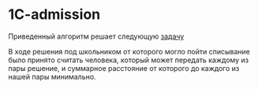 # 1C-admission

Приведенный алгоритм решает следующую [задачу](https://drive.google.com/file/d/1Uq6-XVYE_rGYO1_a2TekXVDERnwdoGWo/view?usp=sharing)  

В ходе решения под школьником от которого могло пойти списывание было принято считать человека, который может передать каждому из пары решение, и суммарное расстояние от которого до каждого из нашей пары минимально.  
